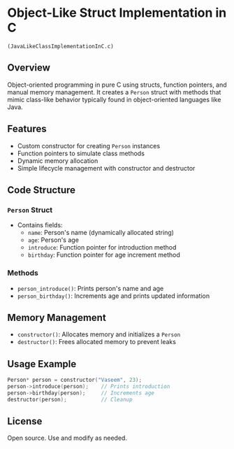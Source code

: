 # Object-Like Struct Implementation in C 

`(JavaLikeClassImplementationInC.c)`

## Overview
Object-oriented programming in pure C using structs, function pointers, and manual memory management. It creates a `Person` struct with methods that mimic class-like behavior typically found in object-oriented languages like Java.

## Features
- Custom constructor for creating `Person` instances
- Function pointers to simulate class methods
- Dynamic memory allocation
- Simple lifecycle management with constructor and destructor

## Code Structure

### `Person` Struct
- Contains fields:
  - `name`: Person's name (dynamically allocated string)
  - `age`: Person's age
  - `introduce`: Function pointer for introduction method
  - `birthday`: Function pointer for age increment method

### Methods
- `person_introduce()`: Prints person's name and age
- `person_birthday()`: Increments age and prints updated information

## Memory Management
- `constructor()`: Allocates memory and initializes a `Person`
- `destructor()`: Frees allocated memory to prevent leaks

## Usage Example
```c
Person* person = constructor("Vaseem", 23);
person->introduce(person);    // Prints introduction
person->birthday(person);     // Increments age
destructor(person);           // Cleanup
```

## License
Open source. Use and modify as needed.
